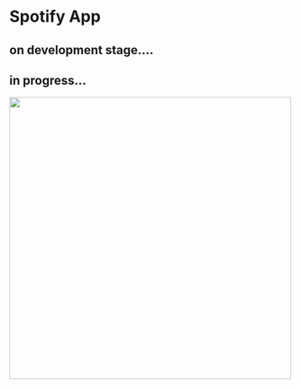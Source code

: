 # Spotify App

## on development stage.... 
## in progress...

<img src="https://upload.wikimedia.org/wikipedia/commons/2/26/Spotify_logo_with_text.svg"  width="500">
